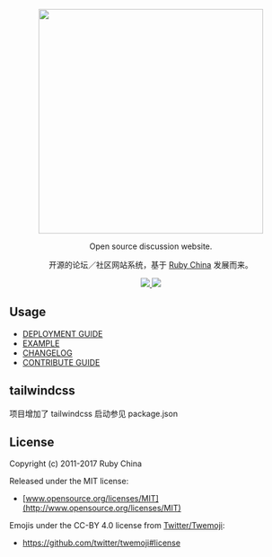 <p align="center">
  <img src="https://homeland.ruby-china.org/images/text-logo.svg" width="400" />
  <p align="center">Open source discussion website.</p>
  <p align="center">开源的论坛／社区网站系统，基于 <a href="https://ruby-china.org">Ruby China</a> 发展而来。</p>
  <p align="center">
    <a href="https://travis-ci.org/testerhome/homeland">
      <img src="https://travis-ci.org/testerhome/homeland.svg?branch=master" />
    </a>
    <a href="https://codecov.io/github/testerhome/homeland?branch=master">
      <img src="https://codecov.io/github/testerhome/homeland/coverage.svg?branch=master" />
    </a>
  </p>
</p>

## Usage

- [DEPLOYMENT GUIDE](https://homeland.ruby-china.org)
- [EXAMPLE](https://homeland.ruby-china.org/expo)
- [CHANGELOG](https://github.com/ruby-china/homeland/blob/master/CHANGELOG.md)
- [CONTRIBUTE GUIDE](https://github.com/ruby-china/homeland/blob/master/CONTRIBUTE.md)

## tailwindcss
项目增加了 tailwindcss 启动参见 package.json

## License

Copyright (c) 2011-2017 Ruby China

Released under the MIT license:

* [www.opensource.org/licenses/MIT](http://www.opensource.org/licenses/MIT)

Emojis under the CC-BY 4.0 license from [Twitter/Twemoji][twemoji]:

* https://github.com/twitter/twemoji#license

[twemoji]: https://github.com/twitter/twemoji
